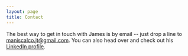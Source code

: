```yaml
---
layout: page
title: Contact
---
```


The best way to get in touch with James is by email -- just drop a line to <a href='mailto:maniscalco.jt@gmail.com'>maniscalco.jt@gmail.com</a>. You can also head over and check out his <a href="https://www.linkedin.com/pub/james-maniscalco/22/929/728">LinkedIn profile</a>.

